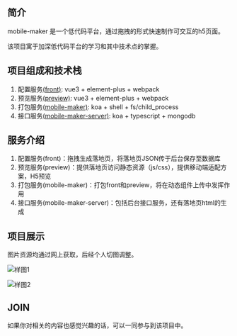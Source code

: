 ## 简介

mobile-maker 是一个低代码平台，通过拖拽的形式快速制作可交互的h5页面。

该项目寓于加深低代码平台的学习和其中技术点的掌握。

## 项目组成和技术栈

1. 配置服务[(front)](https://github.com/iamwhj/mobile-maker/tree/master/front): vue3 + element-plus + webpack
2. 预览服务[(preview)](https://github.com/iamwhj/mobile-maker/tree/master/generate): vue3 + element-plus + webpack
3. 打包服务[(mobile-maker)](https://github.com/iamwhj/mobile-maker): koa + shell + fs/child_process
4. 接口服务[(mobile-maker-server)](https://github.com/iamwhj/mobile-maker-server): koa + typescript + mongodb

## 服务介绍

1. 配置服务(front)：拖拽生成落地页，将落地页JSON传于后台保存至数据库
2. 预览服务(preview)：提供落地页访问静态资源（js/css），提供移动端适配方案，H5预览
3. 打包服务(mobile-maker)：打包front和preview，将在动态组件上传中发挥作用
4. 接口服务(mobile-maker-server)：包括后台接口服务，还有落地页html的生成

## 项目展示

图片资源均通过网上获取，后经个人切图调整。

![样图1](https://s1.ax1x.com/2022/07/05/jtvfAJ.jpg)

![样图2](https://s1.ax1x.com/2022/07/05/jtvjNd.jpg)

## JOIN

如果你对相关的内容也感觉兴趣的话，可以一同参与到该项目中。
